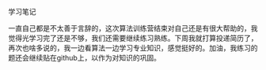 学习笔记

一直自己都是不太善于言辞的，这次算法训练营结束对自己还是有很大帮助的，我觉得光学习完了还是不够，我们还需要继续练习熟练。下周我就打算投递简历了，再次也啥多说的，我一边看算法一边学习专业知识，感觉挺好的。加油，我练习的题还会继续贴在github上，以作为对知识的巩固。

